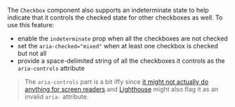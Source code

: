 The `Checkbox` component also supports an indeterminate state to help indicate
that it controls the checked state for other checkboxes as well. To use this
feature:

- enable the `indeterminate` prop when all the checkboxes are not checked
- set the `aria-checked="mixed"` when at least one checkbox is checked but not
  all
- provide a space-delimited string of all the checkboxes it controls as the
  `aria-controls` attribute

> The `aria-controls` part is a bit iffy since
> [it might not actually do anything for screen readers](https://www.heydonworks.com/article/aria-controls-is-poop)
> and [Lighthouse](https://developers.google.com/web/tools/lighthouse/) might
> also flag it as an invalid `aria-` attribute.
